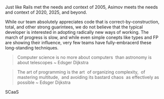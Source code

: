 Just like Rails met the needs and context of 2005, Asimov meets the needs and context of 2020, 2025, and beyond.

While our team absolutely appreciates code that is correct-by-construction, total, and other strong guarintees, we do not believe that the typical developer is interested in adopting radically new ways of working. The march of progress is slow, and while even simple conepts like types and FP are showing their influence, very few teams have fully-embracerd these long-standing techniques.

> Computer science is no more about computers  than astronomy is about telescopes
> ~ Edsger Dijkstra

> The art of programming is the art  of organizing complexity,  of mastering multitude,  and avoiding its bastard chaos  as effectively as possible
> ~ Edsger Dijkstra

SCaaS
